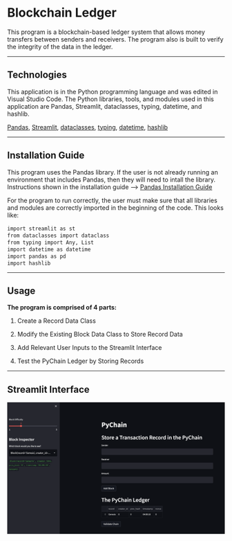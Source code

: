 # Blockchain Ledger

This program is a blockchain-based ledger system that allows money transfers between senders and receivers. The program also is built to verify the integrity of the data in the ledger.

----

## Technologies
This application is in the Python programming language and was edited in Visual Studio Code. The Python libraries, tools, and modules used in this application are Pandas, Streamlit, dataclasses, typing, datetime, and hashlib.

[Pandas](https://pandas.pydata.org/docs/index.html), [Streamlit](https://docs.streamlit.io/), [dataclasses](https://docs.python.org/3/library/dataclasses.html), [typing](https://docs.python.org/3/library/typing.html), [datetime](https://docs.python.org/3/library/datetime.html), [hashlib](https://docs.python.org/3/library/hashlib.html)


----

## Installation Guide
This program uses the Pandas library. If the user is not already running an environment that includes Pandas, then they will need to intall the library. Instructions shown in the installation guide --> [Pandas Installation Guide](https://pandas.pydata.org/docs/getting_started/install.html)

For the program to run correctly, the user must make sure that all libraries and modules are correctly imported in the beginning of the code. This looks like:

    import streamlit as st
    from dataclasses import dataclass
    from typing import Any, List
    import datetime as datetime
    import pandas as pd
    import hashlib


----

## Usage

**The program is comprised of 4 parts:**

1. Create a Record Data Class

2. Modify the Existing Block Data Class to Store Record Data

3. Add Relevant User Inputs to the Streamlit Interface

4. Test the PyChain Ledger by Storing Records

----

## Streamlit Interface

![](Resources/pychain.png)
